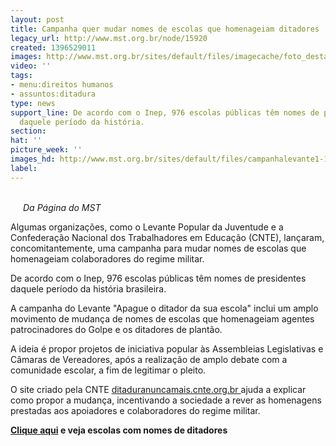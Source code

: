 ```yaml
---
layout: post
title: Campanha quer mudar nomes de escolas que homenageiam ditadores
legacy_url: http://www.mst.org.br/node/15920
created: 1396529011
images: http://www.mst.org.br/sites/default/files/imagecache/foto_destaque/campanhalevante1-1!.png
video: ''
tags:
- menu:direitos humanos
- assuntos:ditadura
type: news
support_line: De acordo com o Inep, 976 escolas públicas têm nomes de presidentes
  daquele período da história.
section: 
hat: ''
picture_week: ''
images_hd: http://www.mst.org.br/sites/default/files/campanhalevante1-1!.png
label: 
---
```

<p><em><br></em><img style="margin: 10px; float: left;" src="http://www.mst.org.br/sites/default/files/campanhalevante1-1.png" alt=""><em>Da Página do MST</em></p><p>Algumas organizações, como o Levante Popular da Juventude e a Confederação Nacional dos Trabalhadores em Educação (CNTE), lançaram, concomitantemente, uma campanha para mudar nomes de escolas que homenageiam colaboradores do regime militar.</p><p>De acordo com o Inep, 976 escolas públicas têm nomes de presidentes daquele período da história brasileira.</p><p>A campanha do Levante "Apague o ditador da sua escola" inclui um amplo movimento de mudança de nomes de escolas que homenageiam agentes patrocinadores do Golpe e os ditadores de plantão.&nbsp;</p><p>A ideia é propor projetos de iniciativa popular às Assembleias Legislativas e Câmaras de Vereadores, após a realização de amplo debate com a comunidade escolar, a fim de legitimar o pleito.</p><p>O site criado pela CNTE <a href="http://ditaduranuncamais.cnte.org.br " target="_blank">ditaduranuncamais.cnte.org.br </a>ajuda a explicar como propor a mudança, incentivando a sociedade a rever as homenagens prestadas aos apoiadores e colaboradores do regime militar.</p><p><strong><a href="http://oglobo.globo.com/educacao/pais-tem-quase-mil-escolas-com-nomes-de-presidentes-da-ditadura-9782672" target="_blank">Clique aqui</a>&nbsp;e veja escolas com nomes de ditadores</strong></p><div>&nbsp;</div>
